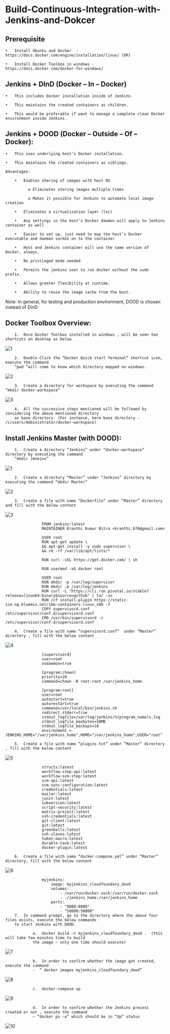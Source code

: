 # Build-Continuous-Integration-with-Jenkins-and-Dokcer

## Prerequisite
    •	Install Ubuntu and Docker  - https://docs.docker.com/engine/installation/linux/ (OR)
  
    •	Install Docker Toolbox in windows - https://docs.docker.com/docker-for-windows/
  
## Jenkins + DInD (Docker – In – Docker)

    •	This includes Docker installation inside of Jenkins.

    •	This maintains the created containers as children.

    •	This would be preferable if want to manage a complete clean Docker environment inside Jenkins.
    
## Jenkins + DOOD (Docker – Outside – Of – Docker):

    •	This uses underlying host’s Docker installation.
    
    •	This maintains the created containers as siblings.
    
    Advantages:
    
        •	Enables sharing of images with host OS
        
              o	Eliminates storing images multiple times
              
              o	Makes it possible for Jenkins to automate local image creation
              
        •	Eliminates a virtualization layer (lxc)
        
        •	Any settings in the host’s Docker daemon will apply to Jenkins container as well
        
        •	Easier to set up, just need to map the host’s Docker executable and daemon socket on to the container
        
        •	Host and Jenkins container will use the same version of Docker, always.
        
        •	No privileged mode needed
        
        •	Permits the jenkins user to run docker without the sudo prefix.
        
        •	Allows greater flexibility at runtime.
        
        •	Ability to reuse the image cache from the host.
        
Note: In general, for testing and production environment, DOOD is chosen instead of DinD    

## Docker Toolbox Overview:

        1.	Once Docker Toolbox installed in windows , will be seen two shortcuts on desktop as below

![1](https://cloud.githubusercontent.com/assets/20100300/17997903/145950c6-6b37-11e6-85ea-387c4feadc5b.JPG)

        2.	Double-Click the “Docker Quick start Terminal” shortcut icon, execute the command 
        “pwd “will come to know which directory mapped on windows.

![2](https://cloud.githubusercontent.com/assets/20100300/17997906/19905a80-6b37-11e6-92fe-11b13c0a9ad0.JPG)

        3.	Create a directory for workspace by executing the command “mkdir docker-workspace”

![3](https://cloud.githubusercontent.com/assets/20100300/17997907/19beeec2-6b37-11e6-8c1b-2eea779bf4e9.JPG)

        4.	All the successive steps mentioned will be followed by considering the above mentioned directory 
        as base directory. (For instance, here base directory - /c/users/Administrator/docker-workspace) 
        
## Install Jenkins Master (with DOOD):

        1.	Create a directory “Jenkins” under “docker-workspace” directory by executing the command
        “mkdir Jenkins”
![1](https://cloud.githubusercontent.com/assets/20100300/17998183/b513716c-6b38-11e6-9170-3c8287e1ed26.JPG)

        2.	Create a directory “Master” under “Jenkins” directory by executing the command “mkdir Master”
![2](https://cloud.githubusercontent.com/assets/20100300/17998184/b540af42-6b38-11e6-8e72-b9ec8beeba99.JPG)

        3.	Create a file with name “Dockerfile” under “Master” directory and fill with the below content
![3](https://cloud.githubusercontent.com/assets/20100300/17998185/b56eba54-6b38-11e6-8ea4-1883e2db623c.JPG)

                    FROM jenkins:latest
                    MAINTAINER Kranthi Kumar Bitra <kranthi.b76@gmail.com>

                    USER root
                    RUN apt-get update \
                    && apt-get install -y sudo supervisor \
                    && rm -rf /var/lib/apt/lists/*

                    RUN curl -sSL https://get.docker.com/ | sh

                    RUN usermod -aG docker root

                    USER root
                    RUN mkdir -p /var/log/supervisor
                    RUN mkdir -p /var/log/jenkins
                    RUN curl -L "https://cli.run.pivotal.io/stable?release=linux64-binary&source=github" | tar -zx
                    RUN /cf install-plugin https://static-ice.ng.bluemix.net/ibm-containers-linux_x86 -f
                    COPY supervisord.conf /etc/supervisor/conf.d/supervisord.conf
                    CMD /usr/bin/supervisord -c /etc/supervisor/conf.d/supervisord.conf
                    
        4.	Create a file with name “supervisord.conf”  under “Master” directory , fill with the below content
![4](https://cloud.githubusercontent.com/assets/20100300/17998187/b59c5414-6b38-11e6-84f7-95b8f082762e.JPG)

                    [supervisord]
                    user=root
                    nodaemon=true

                    [program:chown]
                    priority=20
                    command=chown -R root:root /var/jenkins_home

                    [program:root]
                    user=root
                    autostart=true
                    autorestart=true
                    command=/usr/local/bin/jenkins.sh
                    redirect_stderr=true
                    stdout_logfile=/var/log/jenkins/%(program_name)s.log
                    stdout_logfile_maxbytes=10MB
                    stdout_logfile_backups=10
                    environment = JENKINS_HOME="/var/jenkins_home",HOME="/var/jenkins_home",USER="root"
        
        5.	Create a file with name “plugins.txt” under “Master” directory , fill with the below content
![5](https://cloud.githubusercontent.com/assets/20100300/17998186/b59ba30c-6b38-11e6-8fdf-5284e6bc1d8c.JPG)

                    structs:latest
                    workflow-step-api:latest
                    workflow-scm-step:latest
                    scm-api:latest
                    scm-sync-configuration:latest
                    credentials:latest
                    mailer:latest
                    junit:latest
                    subversion:latest
                    script-security:latest
                    matrix-project:latest
                    ssh-credentials:latest
                    git-client:latest
                    git:latest
                    greenballs:latest
                    ssh-slaves:latest
                    token-macro:latest
                    durable-task:latest
                    docker-plugin:latest
        
        6.	Create a file with name “docker-compose.yml” under “Master” directory, fill with the below content
![6](https://cloud.githubusercontent.com/assets/20100300/17998188/b59c4014-6b38-11e6-92fa-cc78151cafad.JPG)

                    myjenkins:
                        image: myjenkins_cloudfoundary_dood 
                        volumes:
                            - /var/run/docker.sock:/var/run/docker.sock
                            - ./jenkins_home:/var/jenkins_home
                        ports:
                            - "8080:8080"
                            - "50000:50000"
        7.	In command prompt, go to the directory where the above four files exists, execute the below commands
        to start Jenkins with DOOD.
        
                a.	docker build –t myjenkins_cloudfoundary_dood .  (this will take few minutes time to build 
                the image – only one time should execute)
![7](https://cloud.githubusercontent.com/assets/20100300/17998189/b59dbc50-6b38-11e6-8a73-7404fbe5f578.JPG)

                b.	In order to confirm whether the image got created, execute the command 
                -  “ docker images myjenkins_cloudfoundary_dood”
![8](https://cloud.githubusercontent.com/assets/20100300/17998190/b59f3e2c-6b38-11e6-951c-ff9609f02697.JPG)

                c.	docker-compose up
![9](https://cloud.githubusercontent.com/assets/20100300/17998191/b5a4d45e-6b38-11e6-9651-a0830ac5a42c.JPG)

                d.	In order to confirm whether the Jenkins process created or not , execute the command 
                – “docker ps –a” which should be in “Up” status
![10](https://cloud.githubusercontent.com/assets/20100300/17998192/b5c9daec-6b38-11e6-8cc9-64a8a5868861.JPG)


        



  
